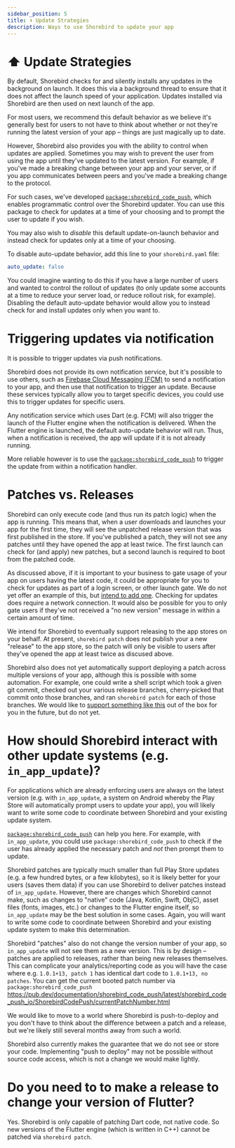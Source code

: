 ```yaml
---
sidebar_position: 5
title: ⬆️ Update Strategies
description: Ways to use Shorebird to update your app
---
```


# ⬆️ Update Strategies

By default, Shorebird checks for and silently installs any updates in the
background on launch. It does this via a background thread to ensure that it
does not affect the launch speed of your application. Updates installed via
Shorebird are then used on next launch of the app.

For most users, we recommend this default behavior as we believe it's generally
best for users to not have to think about whether or not they're running the
latest version of your app – things are just magically up to date.

However, Shorebird also provides you with the ability to control when updates
are applied. Sometimes you may wish to prevent the user from using the app
until they've updated to the latest version. For example, if you've made a
breaking change between your app and your server, or if you app communicates
between peers and you've made a breaking change to the protocol.

For such cases, we've developed
[`package:shorebird_code_push`](https://pub.dev/packages/shorebird_code_push),
which enables programmatic control over the Shorebird updater. You can use this
package to check for updates at a time of your choosing and to prompt the user
to update if you wish.

You may also wish to _disable_ this default update-on-launch behavior and
instead check for updates only at a time of your choosing.

To disable auto-update behavior, add this line to your `shorebird.yaml` file:

```yaml
auto_update: false
```

You could imagine wanting to do this if you have a large number of users and
wanted to control the rollout of updates (to only update some accounts at a time
to reduce your server load, or reduce rollout risk, for example). Disabling the
default auto-update behavior would allow you to instead check for and install
updates only when you want to.

# Triggering updates via notification

It is possible to trigger updates via push notifications.

Shorebird does not provide its own notification service, but it's possible to
use others, such as
[Firebase Cloud Messaging (FCM)](https://firebase.google.com/docs/cloud-messaging)
to send a notification to your app, and then use that notification to trigger an
update. Because these services typically allow you to target specific devices,
you could use this to trigger updates for specific users.

Any notification service which uses Dart (e.g. FCM) will also trigger the launch
of the Flutter engine when the notification is delivered. When the Flutter
engine is launched, the default auto-update behavior will run. Thus, when a
notification is received, the app will update if it is not already running.

More reliable however is to use the
[`package:shorebird_code_push`](https://pub.dev/packages/shorebird_code_push)
to trigger the update from within a notification handler.

# Patches vs. Releases

Shorebird can only execute code (and thus run its patch logic) when the app is
running. This means that, when a user downloads and launches your app for the
first time, they will see the unpatched release version that was first published
in the store. If you've published a patch, they will not see any patches until
they have opened the app at least twice. The first launch can check for (and
apply) new patches, but a second launch is required to boot from the patched code.

As discussed above, if it is important to your business to gate usage of your
app on users having the latest code, it could be appropriate for you to
check for updates as part of a login screen, or other launch gate. We do not
yet offer an example of this, but
[intend to add one](https://github.com/shorebirdtech/shorebird/issues/950).
Checking for updates does require a network connection. It would also be
possible for you to only gate users if they've not received a "no new version"
message in within a certain amount of time.

We intend for Shorebird to eventually support releasing to the app stores on
your behalf. At present, `shorebird patch` does not publish your a new "release"
to the app store, so the patch will only be visible to users after they've
opened the app at least twice as discused above.

Shorebird also does not yet automatically support deploying a patch across
multiple versions of your app, although this is possible with some automation.
For example, one could write a shell script which took a given git commit,
checked out your various release branches, cherry-picked that commit onto those
branches, and ran `shorebird patch` for each of those branches. We would like
to [support something like this](https://github.com/shorebirdtech/shorebird/issues/860)
out of the box for you in the future, but do not yet.

# How should Shorebird interact with other update systems (e.g. `in_app_update`)?

For applications which are already enforcing users are always on the latest
version (e.g. with `in_app_update`, a system on Android whereby the Play Store
will automatically prompt users to update your app), you will likely want to
write some code to coordinate between Shorebird and your existing update system.

[`package:shorebird_code_push`](https://pub.dev/packages/shorebird_code_push)
can help you here. For example, with `in_app_update`, you could use
`package:shorebird_code_push` to check if the user has already applied the
necessary patch and _not_ then prompt them to update.

Shorebird patches are typically much smaller than full Play Store updates (e.g.
a few hundred bytes, or a few kilobytes), so it is likely better for your users
(saves them data) if you can use Shorebird to deliver patches instead of
`in_app_update`. However, there are changes which Shorebird cannot make, such as
changes to "native" code (Java, Kotlin, Swift, ObjC), asset files (fonts,
images, etc.) or changes to the Flutter engine itself, so `in_app_update` may
be the best solution in some cases. Again, you will want to write some code to
coordinate between Shorebird and your existing update system to make this
determination.

Shorebird "patches" also do not change the version number of your app, so
`in_app_update` will not see them as a new version. This is by design – patches
are applied to releases, rather than being new releases themselves. This
can complicate your analytics/reporting code as you will have the case where
e.g. `1.0.1+13, patch 1` has identical dart code to `1.0.1+13, no patches`.
You can get the current booted patch number via `package:shorebird_code_push`
https://pub.dev/documentation/shorebird_code_push/latest/shorebird_code_push_io/ShorebirdCodePush/currentPatchNumber.html

We would like to move to a world where Shorebird is push-to-deploy and you don't
have to think about the difference between a patch and a release, but we're
likely still several months away from such a world.

Shorebird also currently makes the guarantee that we do not see or store
your code. Implementing "push to deploy" may not be possible without source code
access, which is not a change we would make lightly.

# Do you need to to make a release to change your version of Flutter?

Yes. Shorebird is only capable of patching Dart code, not native code. So
new versions of the Flutter engine (which is written in C++) cannot be patched
via `shorebird patch`.
